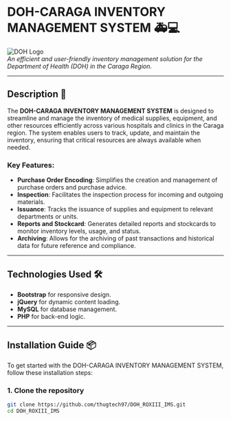 # **DOH-CARAGA INVENTORY MANAGEMENT SYSTEM** 🚑💻

![DOH Logo](https://upload.wikimedia.org/wikipedia/commons/thumb/6/6b/The_DOH_Seal.png/220px-The_DOH_Seal.png)  
_An efficient and user-friendly inventory management solution for the Department of Health (DOH) in the Caraga Region._

---

## **Description 📜**

The **DOH-CARAGA INVENTORY MANAGEMENT SYSTEM** is designed to streamline and manage the inventory of medical supplies, equipment, and other resources efficiently across various hospitals and clinics in the Caraga region. The system enables users to track, update, and maintain the inventory, ensuring that critical resources are always available when needed.

### **Key Features:**
- **Purchase Order Encoding**: Simplifies the creation and management of purchase orders and purchase advice.
- **Inspection**: Facilitates the inspection process for incoming and outgoing materials.
- **Issuance**: Tracks the issuance of supplies and equipment to relevant departments or units.
- **Reports and Stockcard**: Generates detailed reports and stockcards to monitor inventory levels, usage, and status.
- **Archiving**: Allows for the archiving of past transactions and historical data for future reference and compliance.

---

## **Technologies Used 🛠️**

- **Bootstrap** for responsive design.
- **jQuery** for dynamic content loading.
- **MySQL** for database management.
- **PHP** for back-end logic.

---

## **Installation Guide 📦**

To get started with the DOH-CARAGA INVENTORY MANAGEMENT SYSTEM, follow these installation steps:

### **1. Clone the repository**
```bash
git clone https://github.com/thugtech97/DOH_ROXIII_IMS.git
cd DOH_ROXIII_IMS

